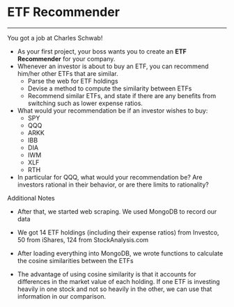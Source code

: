 # ETF Recommender 
-------------------
You got a job at Charles Schwab!

* As your first project, your boss wants you to create an **ETF Recommender** for your company.
* Whenever an investor is about to buy an ETF, you can recommend him/her other ETFs that are similar.
  * Parse the web for ETF holdings
  * Devise a method to compute the similarity between ETFs
  * Recommend similar ETFs, and state if there are any benefits from switching such as lower expense ratios.
* What would your recommendation be if an investor wishes to buy:
  * SPY
  * QQQ
  * ARKK
  * IBB
  * DIA
  * IWM
  * XLF
  * RTH
* In particular for QQQ, what would your recommendation be? Are investors rational in their behavior, or are there limits to rationality?


Additional Notes
* After that, we started web scraping. We used MongoDB to record our data
 * We got 14 ETF holdings (including their expense ratios) from Investco, 50 from iShares, 124 from StockAnalysis.com

* After loading everything into MongoDB, we wrote functions to calculate the cosine similarities between the ETFs
 * The advantage of using cosine similarity is that it accounts for differences in the market value of each holding. If one ETF is investing heavily in one stock and not so heavily in the other, we can use that information in our comparison. 
